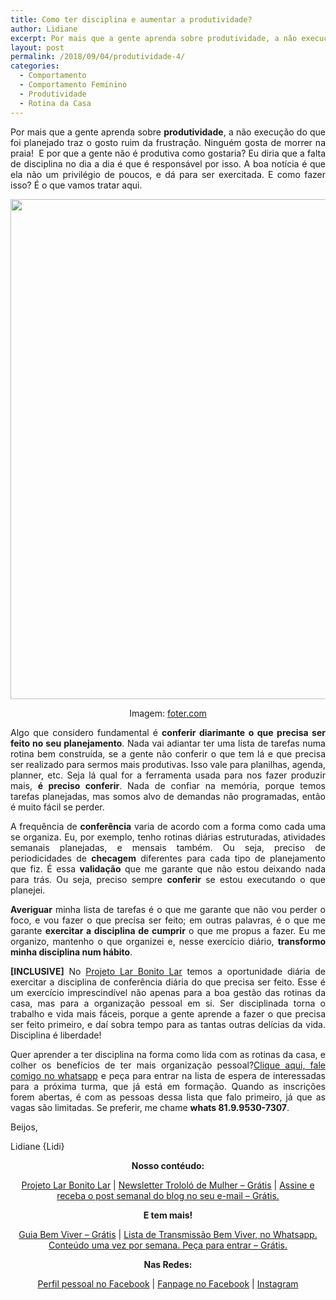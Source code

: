 ```yaml
---
title: Como ter disciplina e aumentar a produtividade?
author: Lidiane
excerpt: Por mais que a gente aprenda sobre produtividade, a não execução do que foi planejado traz o gosto ruim da frustração. Como ter disciplina para fazer o que precisa ser feito?
layout: post
permalink: /2018/09/04/produtividade-4/
categories:
  - Comportamento
  - Comportamento Feminino
  - Produtividade
  - Rotina da Casa
---
```

<p align="justify">
  Por mais que a gente aprenda sobre <strong>produtividade</strong>, a não execução do que foi planejado traz o gosto ruim da frustração. Ninguém gosta de morrer na praia!  E por que a gente não é produtiva como gostaria? Eu diria que a falta de disciplina no dia a dia é que é responsável por isso. A boa notícia é que ela não um privilégio de poucos, e dá para ser exercitada. E como fazer isso? É o que vamos tratar aqui.
</p>

<p align="center">
  <img class="alignnone size-full wp-image-14695" src="https://www.trololodemulher.com.br/2018/09/PRODUTIVIDADE-DISCIPLINA-GESTAO-DO-TEMPO-ORGANIZACAO-PESSOAL-BLOG.jpg" alt="" width="800" height="800" />
</p>

<p align="center">
  Imagem: <a href="https://foter.com/" target="_blank" rel="noopener">foter.com</a>
</p>

<p align="justify">
  Algo que considero fundamental é <strong>conferir diarimante o que precisa ser feito no seu planejamento</strong>. Nada vai adiantar ter uma lista de tarefas numa rotina bem construída, se a gente não conferir o que tem lá e que precisa ser realizado para sermos mais produtivas. Isso vale para planilhas, agenda, planner, etc. Seja lá qual for a ferramenta usada para nos fazer produzir mais, <strong>é preciso conferir</strong>. Nada de confiar na memória, porque temos tarefas planejadas, mas somos alvo de demandas não programadas, então é muito fácil se perder.
</p>

<p align="justify">
  A frequência de <strong>conferência</strong> varia de acordo com a forma como cada uma se organiza. Eu, por exemplo, tenho rotinas diárias estruturadas, atividades semanais planejadas, e mensais também. Ou seja, preciso de periodicidades de <strong>checagem</strong> diferentes para cada tipo de planejamento que fiz. É essa <strong>validação</strong> que me garante que não estou deixando nada para trás. Ou seja, preciso sempre <strong>conferir</strong> se estou executando o que planejei.
</p>

<p align="justify">
  <strong>Averiguar</strong> minha lista de tarefas é o que me garante que não vou perder o foco, e vou fazer o que precisa ser feito; em outras palavras, é o que me garante <strong>exercitar a disciplina de cumprir</strong> o que me propus a fazer. Eu me organizo, mantenho o que organizei e, nesse exercício diário, <strong>transformo minha disciplina num hábito</strong>.
</p>

<p align="justify">
  <strong>[INCLUSIVE]</strong> No <a href="http://www.trololodemulher.com.br/projeto-lar-bonito-lar/" target="_blank" rel="noopener">Projeto Lar Bonito Lar</a> temos a oportunidade diária de exercitar a disciplina de conferência diária do que precisa ser feito. Esse é um exercício imprescindível não apenas para a boa gestão das rotinas da casa, mas para a organização pessoal em si. Ser disciplinada torna o trabalho e vida mais fáceis, porque a gente aprende a fazer o que precisa ser feito primeiro, e daí sobra tempo para as tantas outras delícias da vida. Disciplina é liberdade!
</p>

<p align="justify">
  Quer aprender a ter disciplina na forma como lida com as rotinas da casa, e colher os benefícios de ter mais organização pessoal?<a href="https://api.whatsapp.com/send?1=pt_BR&phone=5581995307307">Clique aqui, fale comigo no whatsapp</a> e peça para entrar na lista de espera de interessadas para a próxima turma, que já está em formação. Quando as inscrições forem abertas, é com as pessoas dessa lista que falo primeiro, já que as vagas são limitadas. Se preferir, me chame <strong>whats 81.9.9530-7307</strong>.
</p>

Beijos,

Lidiane {Lidi}

<p align="center">
  <strong>Nosso contéudo:</strong>
</p>

<p align="center">
  <a href="http://www.trololodemulher.com.br/projeto-lar-bonito-lar/" target="_blank" rel="noopener">Projeto Lar Bonito Lar</a> | <a href="http://www.trololodemulher.com.br/2018/02/28/newsletter/" target="_blank" rel="noopener">Newsletter Trololó de Mulher – Grátis</a> | <a href="https://feedburner.google.com/fb/a/mailverify?uri=blogBichaFemea&loc=en_US" target="_blank" rel="noopener">Assine e receba o post semanal do blog no seu e-mail – Grátis.</a>
</p>

<p align="center">
  <strong>E tem mais!</strong>
</p>

<p align="center">
  <a href="http://www.trololodemulher.com.br/2018/03/09/bem-viver/" target="_blank" rel="noopener">Guia Bem Viver – Grátis</a> | <a href="https://api.whatsapp.com/send?1=pt_BR&phone=5581995307307" target="_blank" rel="noopener">Lista de Transmissão Bem Viver, no Whatsapp. Conteúdo uma vez por semana. Peça para entrar – Grátis.</a>
</p>

<p align="center">
  <strong>Nas Redes:</strong>
</p>

<p align="center">
  <a href="https://www.facebook.com/lidiane.vasconcelos.94" target="_blank" rel="noopener">Perfil pessoal no Facebook</a> | <a href="https://www.facebook.com/TrololoMulher/" target="_blank" rel="noopener">Fanpage no Facebook</a> | <a href="https://www.instagram.com/trololodemulher/" target="_blank" rel="noopener">Instagram</a>
</p>

&nbsp;